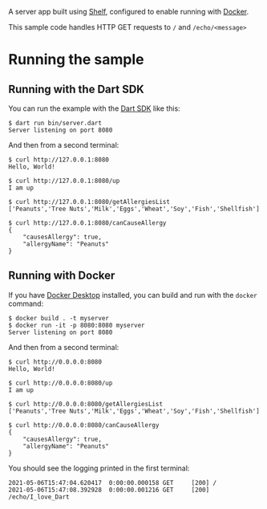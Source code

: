 A server app built using [Shelf](https://pub.dev/packages/shelf),
configured to enable running with [Docker](https://www.docker.com/).

This sample code handles HTTP GET requests to `/` and `/echo/<message>`

# Running the sample

## Running with the Dart SDK

You can run the example with the [Dart SDK](https://dart.dev/get-dart)
like this:

```
$ dart run bin/server.dart
Server listening on port 8080
```

And then from a second terminal:
```
$ curl http://127.0.0.1:8080
Hello, World!

$ curl http://127.0.0.1:8080/up
I am up

$ curl http://127.0.0.1:8080/getAllergiesList
['Peanuts','Tree Nuts','Milk','Eggs','Wheat','Soy','Fish','Shellfish']

$ curl http://127.0.0.1:8080/canCauseAllergy
{
    "causesAllergy": true,
    "allergyName": "Peanuts"
}
```

## Running with Docker

If you have [Docker Desktop](https://www.docker.com/get-started) installed, you
can build and run with the `docker` command:

```
$ docker build . -t myserver
$ docker run -it -p 8080:8080 myserver
Server listening on port 8080
```

And then from a second terminal:
```
$ curl http://0.0.0.0:8080
Hello, World!

$ curl http://0.0.0.0:8080/up
I am up

$ curl http://0.0.0.0:8080/getAllergiesList
['Peanuts','Tree Nuts','Milk','Eggs','Wheat','Soy','Fish','Shellfish']

$ curl http://0.0.0.0:8080/canCauseAllergy
{
    "causesAllergy": true,
    "allergyName": "Peanuts"
}
```

You should see the logging printed in the first terminal:
```
2021-05-06T15:47:04.620417  0:00:00.000158 GET     [200] /
2021-05-06T15:47:08.392928  0:00:00.001216 GET     [200] /echo/I_love_Dart
```
